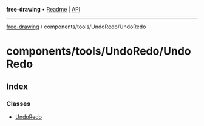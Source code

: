 **free-drawing** • [Readme](../../../../README.md) \| [API](../../../../modules.md)

***

[free-drawing](../../../../README.md) / components/tools/UndoRedo/UndoRedo

# components/tools/UndoRedo/UndoRedo

## Index

### Classes

- [UndoRedo](classes/UndoRedo.md)
